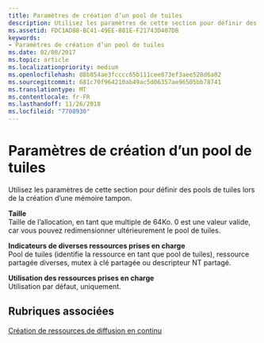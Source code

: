 ```yaml
---
title: Paramètres de création d’un pool de tuiles
description: Utilisez les paramètres de cette section pour définir des pools de tuiles lors de la création d’une mémoire tampon.
ms.assetid: FDC1AD88-BC41-49EE-881E-F21743D407DB
keywords:
- Paramètres de création d’un pool de tuiles
ms.date: 02/08/2017
ms.topic: article
ms.localizationpriority: medium
ms.openlocfilehash: 88b854ae3fcccc65b111cee873ef3aee528d6a82
ms.sourcegitcommit: 681c70f964210ab49ac5d06357ae96505bb78741
ms.translationtype: MT
ms.contentlocale: fr-FR
ms.lasthandoff: 11/26/2018
ms.locfileid: "7708930"
---
```

# <a name="tile-pool-creation-parameters"></a>Paramètres de création d’un pool de tuiles


Utilisez les paramètres de cette section pour définir des pools de tuiles lors de la création d’une mémoire tampon.

<span id="Size"></span><span id="size"></span><span id="SIZE"></span>**Taille**  
Taille de l’allocation, en tant que multiple de 64Ko. 0 est une valeur valide, car vous pouvez redimensionner ultérieurement le pool de tuiles.

<span id="Supported_Resource_Misc_Flags"></span><span id="supported_resource_misc_flags"></span><span id="SUPPORTED_RESOURCE_MISC_FLAGS"></span>**Indicateurs de diverses ressources prises en charge**  
Pool de tuiles (identifie la ressource en tant que pool de tuiles), ressource partagée diverses, mutex à clé partagée ou descripteur NT partagé.

<span id="Supported_Resource_Usage"></span><span id="supported_resource_usage"></span><span id="SUPPORTED_RESOURCE_USAGE"></span>**Utilisation des ressources prises en charge**  
Utilisation par défaut, uniquement.

## <a name="span-idrelated-topicsspanrelated-topics"></a><span id="related-topics"></span>Rubriques associées


[Création de ressources de diffusion en continu](creating-streaming-resources.md)

 

 




